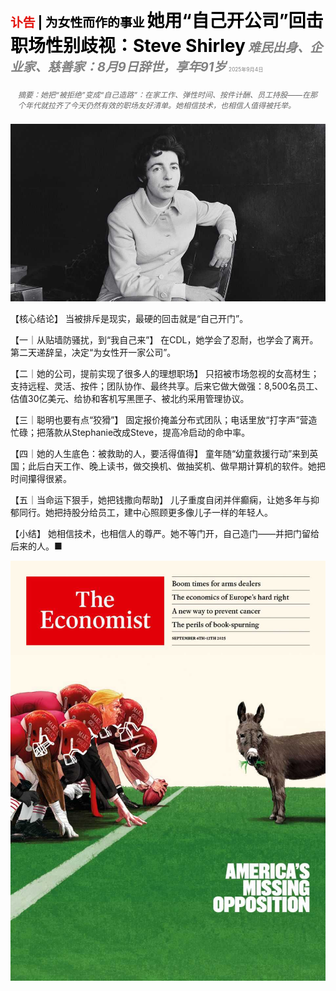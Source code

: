 <span style="color:#E3120B; font-size:14.9pt; font-weight:bold;">讣告</span> <span style="color:#000000; font-size:14.9pt; font-weight:bold;">| 为女性而作的事业</span>
<span style="color:#000000; font-size:21.0pt; font-weight:bold;">她用“自己开公司”回击职场性别歧视：Steve Shirley</span>
<span style="color:#808080; font-size:14.9pt; font-weight:bold; font-style:italic;">难民出身、企业家、慈善家：8月9日辞世，享年91岁</span>
<span style="color:#808080; font-size:6.2pt;">2025年9月4日</span>

<div style="padding:8px 12px; color:#666; font-size:9.0pt; font-style:italic; margin:12px 0;">
摘要：她把“被拒绝”变成“自己造路”：在家工作、弹性时间、按件计酬、员工持股——在那个年代就拉齐了今天仍然有效的职场友好清单。她相信技术，也相信人值得被托举。
</div>

![](../images/075_Steve_Shirley_countered_sexism_by_founding_her_own_company/p0303_img01.jpeg)

【核心结论】
当被排斥是现实，最硬的回击就是“自己开门”。

【一｜从贴墙防骚扰，到“我自己来”】
在CDL，她学会了忍耐，也学会了离开。第二天递辞呈，决定“为女性开一家公司”。

【二｜她的公司，提前实现了很多人的理想职场】
只招被市场忽视的女高材生；支持远程、灵活、按件；团队协作、最终共享。后来它做大做强：8,500名员工、估值30亿美元、给协和客机写黑匣子、被北约采用管理协议。

【三｜聪明也要有点“狡猾”】
固定报价掩盖分布式团队；电话里放“打字声”营造忙碌；把落款从Stephanie改成Steve，提高冷启动的命中率。

【四｜她的人生底色：被救助的人，要活得值得】
童年随“幼童救援行动”来到英国；此后白天工作、晚上读书，做交换机、做抽奖机、做早期计算机的软件。她把时间攥得很紧。

【五｜当命运下狠手，她把钱撒向帮助】
儿子重度自闭并伴癫痫，让她多年与抑郁同行。她把持股分给员工，建中心照顾更多像儿子一样的年轻人。

【小结】
她相信技术，也相信人的尊严。她不等门开，自己造门——并把门留给后来的人。■

![](../images/075_Steve_Shirley_countered_sexism_by_founding_her_own_company/p0307_img01.jpeg)

